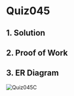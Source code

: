 # Quiz045

## 1. Solution

## 2. Proof of Work

## 3. ER Diagram
![Quiz045C](https://github.com/AntGra25/unit3-CS24/assets/142757981/1327c44a-c4c6-42e8-83f3-c9c858656679)
